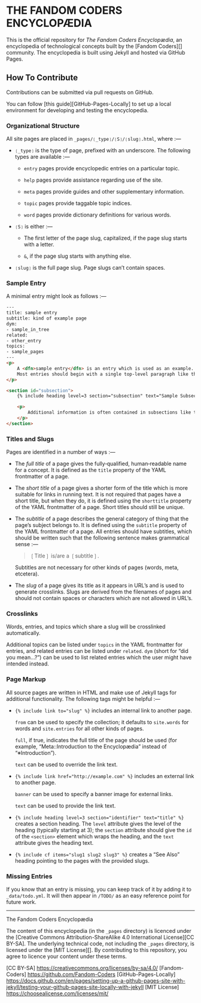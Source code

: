 # THE FANDOM CODERS ENCYCLOPÆDIA

This is the official repository for _The Fandom Coders Encyclopædia_,
  an encyclopedia of technological concepts built by the
  [Fandom Coders][] community.
The encyclopedia is built using Jekyll and hosted via GitHub Pages.

## How To Contribute

Contributions can be submitted via pull requests on GitHub.

You can follow [this guide][GitHub-Pages-Locally] to set up a local
  environment for developing and testing the encyclopedia.

### Organizational Structure

All site pages are placed in `_pages/❲_type❳/❲S❳/❲slug❳.html`,
  where :—

+ `❲_type❳` is the type of page, prefixed with an underscore. The
  following types are available :—

    + `entry` pages provide encyclopedic entries on a particular topic.

    + `help` pages provide assistance regarding use of the site.

    + `meta` pages provide guides and other supplementary information.

    + `topic` pages provide taggable topic indices.

    + `word` pages provide dictionary definitions for various words.

+ `❲S❳` is either :—

    + The first letter of the page slug, capitalized, if the page slug
      starts with a letter.

    + `&`, if the page slug starts with anything else.

+ `❲slug❳` is the full page slug. Page slugs can’t contain spaces.

### Sample Entry

A minimal entry might look as follows :—

```html
---
title: sample entry
subtitle: kind of example page
dym:
- sample_in_tree
related:
- other_entry
topics:
- sample_pages
---
<p>
	A <dfn>sample entry</dfn> is an entry which is used as an example.
	Most entries should begin with a single top‐level paragraph like this explaining what the thing is that they describe.
</p>

<section id="subsection">
	{% include heading level=3 section="subsection" text="Sample Subsection" %}

	<p>
		Additional information is often contained in subsections like this one.
	</p>
</section>
```

### Titles and Slugs

Pages are identified in a number of ways :—

+ The *full title* of a page gives the fully‐qualified, human‐readable
    name for a concept.
  It is defined as the `title` property of the YAML frontmatter of a
    page.

+ The *short title* of a page gives a shorter form of the title which
    is more suitable for links in running text.
  It is not required that pages have a short title, but when they do,
    it is defined using the `shorttitle` property of the YAML
    frontmatter of a page.
  Short titles should still be unique.

+ The *subtitle* of a page describes the general category of thing that
    the page’s subject belongs to.
  It is defined using the `subtitle` property of the YAML frontmatter
    of a page.
  All entries should have subtitles, which should be written such that
    the following sentence makes grammatical sense :—

  > ❲Title❳ is/are a ❲subtitle❳.

  Subtitles are not necessary for other kinds of pages (words, meta,
    etcetera).

+ The *slug* of a page gives its title as it appears in URL’s and is
    used to generate crosslinks.
  Slugs are derived from the filenames of pages and should not contain
    spaces or characters which are not allowed in URL’s.

### Crosslinks

Words, entries, and topics which share a slug will be crosslinked
  automatically.

Additional topics can be listed under `topics` in the YAML frontmatter
  for entries, and related entries can be listed under `related`.
`dym` (short for “did you mean…?”) can be used to list related entries
  which the user might have intended instead.

### Page Markup

All source pages are written in HTML and make use of Jekyll tags for
  additional functionality.
The following tags might be helpful :—

+ `{% include link to="slug" %}` includes an internal link to another
    page.

    `from` can be used to specify the collection; it defaults to
      `site.words` for words and `site.entries` for all other kinds of
      pages.

    `full`, if true, indicates the full title of the page should be
      used (for example, “Meta::Introduction to the Encyclopædia”
      instead of “※Introduction”).

    `text` can be used to override the link text.

+ `{% include link href="http://example.com" %}` includes an external
    link to another page.

    `banner` can be used to specify a banner image for external links.

    `text` can be used to provide the link text.

+ `{% include heading level=3 section="identifier" text="title" %}`
    creates a section heading. The `level` attribute gives the level
    of the heading (typically starting at 3); the `section` attribute
    should give the `id` of the `<section>` element which wraps the
    heading, and the `text` attribute gives the heading text.

+ `{% include cf items="slug1 slug2 slug3" %}` creates a “See Also”
    heading pointing to the pages with the provided slugs.

### Missing Entries

If you know that an entry is missing, you can keep track of it by
  adding it to `_data/todo.yml`.
It will then appear in `/TODO/` as an easy reference point for future
  work.

 - - -

The Fandom Coders Encyclopædia

The content of this encyclopedia (in the `_pages` directory) is
  licenced under the
  [Creative Commons Attribution-ShareAlike 4.0 International License][CC BY-SA].
The underlying technical code, not including the `_pages` directory, is
  licensed under the [MIT License][].
By contributing to this repository, you agree to licence your content
  under these terms.

[CC BY-SA] <https://creativecommons.org/licenses/by-sa/4.0/>
[Fandom-Coders] <https://github.com/Fandom-Coders>
[GitHub-Pages-Locally] <https://docs.github.com/en/pages/setting-up-a-github-pages-site-with-jekyll/testing-your-github-pages-site-locally-with-jekyll>
[MIT License] <https://choosealicense.com/licenses/mit/>
